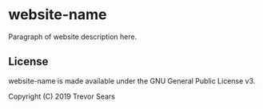 # website-name
Paragraph of website description here.

## License
website-name is made available under the GNU General Public License v3.

Copyright (C) 2019 Trevor Sears
